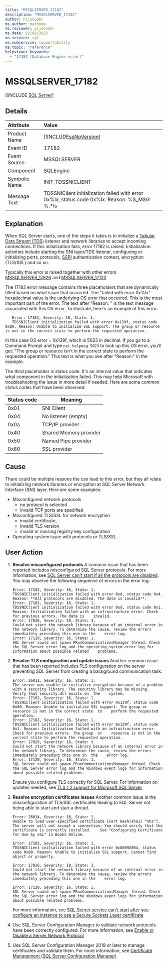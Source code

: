 ```yaml
---
title: "MSSQLSERVER_17182"
description: "MSSQLSERVER_17182"
author: PijoCoder
ms.author: mathoma
ms.reviewer: pijocoder
ms.date: 02/02/2023
ms.service: sql
ms.subservice: supportability
ms.topic: "reference"
helpviewer_keywords:
  - "17182 (Database Engine error)"
---
```

# MSSQLSERVER_17182

[!INCLUDE [SQL Server](../../includes/applies-to-version/sqlserver.md)]

## Details

| Attribute | Value |
| :--- | :--- |
| Product Name | [!INCLUDE[ssNoVersion](../../includes/ssnoversion-md.md)] |
| Event ID | 17182 |
| Event Source | MSSQLSERVER |
| Component | SQLEngine |
| Symbolic Name | INIT_TDSSNICLIENT |
| Message Text | TDSSNIClient initialization failed with error 0x%lx, status code 0x%lx. Reason: %S_MSG %.*ls |

## Explanation

When SQL Server starts, one of the steps it takes is to initialize a [Tabular Data Stream (TDS)](/openspecs/sql_server_protocols/ms-sstds/aaa7eab3-1d72-4c2e-9008-39260e45ed73) listener and network libraries to accept incoming connections. If this initialization fails, error 17182 is raised. Initialization activities include starting the SNI layer/TDS listener, configuring or initializing ports, protocols, [SSPI](/windows/win32/rpc/security-support-provider-interface-sspi-) authentication context, encryption (TLS/SSL) and so on.

Typically this error is raised together with other errors [MSSQLSERVER_17826](mssqlserver-17826-database-engine-error.md) and [MSSQLSERVER_17120](mssqlserver-17120-database-engine-error.md)


The 17182 error message contains three placeholders that are dynamically filled based on what issue that occurred. The "failed with error 0x%lx" hexadecimal value is the underlying OS error that occurred. This is the most important part of the error. The text after "Reason: " is the text message associated with this OS error. To illustrate, here's an example of this error:

```output
   Error: 17182, Severity: 16, State: 1.
   TDSSNIClient initialization failed with error 0x139f, status code 0x80. Reason: Unable to initialize SSL support. The group or resource is not in the correct state to perform the requested operation.
```

In this case OS error = 0x139f, which is 5023 in decimal. If you go to a Command Prompt and type `net helpmsg 5023` to look up this OS error, you'll get: "The group or resource isn't in the correct state to perform the requested operation." This text is what you see after "Reason:" in the example.
 
The third placeholder is status code. It's an internal value that indicates what component in the initialization failed. This may help Microsoft with troubleshooting the issue in more detail if needed. Here are some common status codes that have been observed:


|Status code  | Meaning                |
|---------    |---------               |
|0x01         | SNI Client             |
|0x04         | No listener (empty)    |
|0x0a         | TCP/IP provider        |
|0x40         | Shared Memory provider |
|0x50         | Named Pipe provider    |
|0x80         | SSL provider           |

## Cause

There could be multiple reasons the can lead to this error, but they all relate to initializing network libraries or encryption at SQL Server Network Interface (SNI) layer. Here are some examples:

  - Misconfigured network protocols
    - no protocol is selected 
    - invalid TCP ports are specified
- Misconfigured TLS/SSL for network encryption 
    - invalid certificate, 
    - invalid TLS version
    - invalid or missing registry key configuration
- Operating system issue with protocols or TLS/SSL

## User Action


1. **Resolve misconfigured protocols** A common issue that has been reported includes misconfigured SQL Server protocols. For more information, see [SQL Server can't start if all the protocols are disabled](/troubleshoot/sql/database-engine/startup-shutdown/error-17182-protocols-disabled-start-failure). You may observe the following sequence of errors in the error log:

   ```output
   Error: 17182, Severity: 16, State: 1.
   TDSSNIClient initialization failed with error 0xd, status code 0x4. Reason: **All protocols are disabled. The data is invalid**.
   Error: 17182, Severity: 16, State: 1.
   TDSSNIClient initialization failed with error 0xd, status code 0x1. Reason: Initialization failed with an infrastructure error. Check for previous errors. The data is    invalid.
   Error: 17826, Severity: 18, State: 3.
   Could not start the network library because of an internal error in the network library. To determine the cause, review the errors immediately preceding this one in the    error log.
   Error: 17120, Severity: 16, State: 1.
   SQL Server could not spawn FRunCommunicationsManager thread. Check the SQL Server error log and the operating system error log for information about possible related    problems.
   ```


1. **Resolve TLS configuration and update issues** Another common issue that has been reported includes TLS configuration on the server preventing SQL Server from creating a background communication task.

   ```output
   Error: 26011, Severity: 16, State: 1.
   The server was unable to initialize encryption because of a problem with a security library. The security library may be missing. Verify that security.dll exists on  the    system.
   Error: 17182, Severity: 16, State: 1.
   TDSSNIClient initialization failed with error 0x139f, status code 0x80. Reason: Unable to initialize SSL support. The group or resource is not in the correct state  to    perform the requested operation.
   Error: 17182, Severity: 16, State: 1.
   TDSSNIClient initialization failed with error 0x139f, status code 0x1. Reason: Initialization failed with an infrastructure error. Check for previous errors. The group  or    resource is not in the correct state to perform the requested operation.
   Error: 17826, Severity: 18, State: 3.
   Could not start the network library because of an internal error in the network library. To determine the cause, review the errors immediately preceding this one in  the    error log.
   Error: 17120, Severity: 16, State: 1.
   SQL Server could not spawn FRunCommunicationsManager thread. Check the SQL Server error log and the Windows event logs for information about possible related problems.
   ```

   Ensure you configure TLS correctly for SQL Server. For information on updates needed, see [TLS 1.2 support for Microsoft SQL Server](https://support.microsoft.com/en-us/topic/kb3135244-tls-1-2-support-for-microsoft-sql-server-e4472ef8-90a9-13c1-e4d8-44aad198cdbe)

1. **Resolve encryption certificates issues** Another common issue is the misconfiguration of TLS/SSL certificates leading to SQL Server not being able to start and start a thread.

   ```output
   Error: 26014, Severity: 16, State: 1.
   Unable to load user-specified certificate [Cert Hash(sha1) "%hs"]. The server will not accept a connection. You should verify that the certificate is correctly installed.    See "Configuring Certificate for Use by SSL" in Books Online.
   
   Error: 17182, Severity: 16, State: 1.
   TDSSNIClient initialization failed with error 0x80092004, status code 0x80. Reason: Unable to initialize SSL support. Cannot find object or property.
   
   Error: 17826, Severity: 18, State: 3.
   Could not start the network library because of an internal error in the network library. To determine the cause, review the errors immediately preceding this one in the    error log.
   
   Error: 17120, Severity: 16, State: 1.
   SQL Server could not spawn FRunCommunicationsManager thread. Check the SQL Server error log and the Windows event logs for information about possible related problems.
   ```

   For more information, see [SQL Server service can't start after you configure an instance to use a Secure Sockets Layer certificate](/troubleshoot/sql/database-engine/startup-shutdown/service-cannot-start)

1. Use SQL Server Configuration Manager to validate network protocols have been correctly configured. For more information, see [Enable or Disable a Server Network Protocol](../../database-engine/configure-windows/enable-or-disable-a-server-network-protocol.md)
1. Use SQL Server Configuration Manager 2019 or later to manage certificates and validate them. For more information, see [Certificate Management (SQL Server Configuration Manager)](../../database-engine/configure-windows/manage-certificates.md)